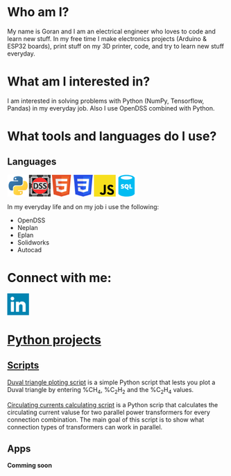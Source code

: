 # Who am I?
My name is Goran and I am an electrical engineer who loves to code and learn new stuff. In my free time I make electronics projects (Arduino & ESP32 boards), print stuff on my 3D printer, code, and try to learn new stuff everyday. 

# What am I interested in?
I am interested in solving problems with Python (NumPy, Tensorflow, Pandas) in my everyday job. Also I use OpenDSS combined with Python. 

# What tools and languages do I use?

## Languages
<img align="left" alt="gsostarko" width="50px" src="./img/python-svgrepo-com.svg"/>
<img align="left" alt="gsostarko" width="50px" src="./img/opendss.webp"/>
<img align="left" alt="gsostarko" width="50px" src="./img/html5-svgrepo-com.svg"/>
<img align="left" alt="gsostarko" width="50px" src="./img/css3-svgrepo-com.svg"/>
<img align="left" alt="gsostarko" width="50px" src="./img/javascript-svgrepo-com.svg"/>
<img align="left" alt="gsostarko" width="50px" src="./img/sql-database-generic-svgrepo-com.svg"/>
<br><br><br>

In my everyday life and on my job i use the following:

* OpenDSS 
* Neplan
* Eplan
* Solidworks
* Autocad

# Connect with me:

<a href="https://www.linkedin.com/in/goran-%C5%A1ostarko-b6a10647/"> <img align="left" alt="gsostarko" width="50px" src="./img/linkedin-svgrepo-com.svg"/><br><br><br>
  
# Python projects
## Scripts
[Duval triangle ploting script](https://github.com/gsostarko/duval_triangle) is a simple Python script that lests you plot a Duval triangle by entering %CH<sub>4</sub>, %C<sub>2</sub>H<sub>2</sub> and the %C<sub>2</sub>H<sub>4</sub> values.

[Circulating currents calculating script](https://github.com/gsostarko/circulating_currents) is a Python scrip that calculates the circulating current valuse for two parallel power transformers for every connection combination. The main goal of this script is to show what connection types of transformers can work in parallel.

## Apps 
**Comming soon**
